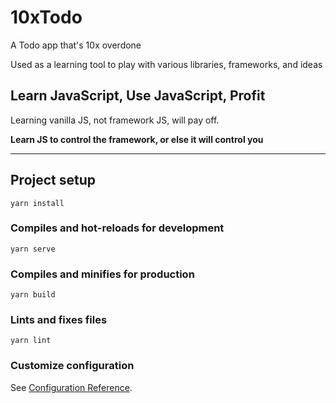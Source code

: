 # 10xTodo

A Todo app that's 10x overdone

Used as a learning tool to play with various libraries, frameworks, and ideas

## Learn JavaScript, Use JavaScript, Profit

Learning vanilla JS, not framework JS, will pay off.

**Learn JS to control the framework, or else it will control you**

---

## Project setup

```
yarn install
```

### Compiles and hot-reloads for development

```
yarn serve
```

### Compiles and minifies for production

```
yarn build
```

### Lints and fixes files

```
yarn lint
```

### Customize configuration

See [Configuration Reference](https://cli.vuejs.org/config/).

